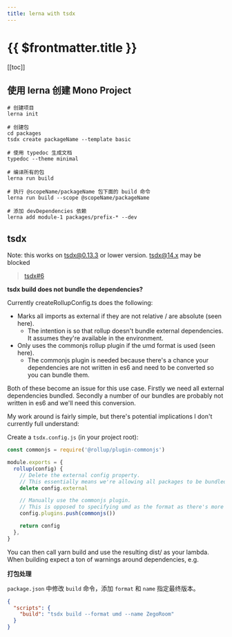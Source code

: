 ```yaml
---
title: lerna with tsdx
---
```


# {{ $frontmatter.title }}

[[toc]]

## 使用 lerna 创建 Mono Project

```
# 创建项目
lerna init

# 创建包
cd packages
tsdx create packageName --template basic

# 使用 typedoc 生成文档
typedoc --theme minimal

# 编译所有的包
lerna run build

# 执行 @scopeName/packageName 包下面的 build 命令
lerna run build --scope @scopeName/packageName

# 添加 devDependencies 依赖
lerna add module-1 packages/prefix-* --dev
```

## tsdx

Note: this works on tsdx@0.13.3 or lower version. tsdx@14.x may be blocked

> [tsdx#6](https://github.com/formium/tsdx/issues/6)

**tsdx build does not bundle the dependencies?**

Currently createRollupConfig.ts does the following:

- Marks all imports as external if they are not relative / are absolute (seen here).
  - The intention is so that rollup doesn't bundle external dependencies. It assumes they're available in the environment.
- Only uses the commonjs rollup plugin if the umd format is used (seen here).
  - The commonjs plugin is needed because there's a chance your dependencies are not written in es6 and need to be converted so you can bundle them.

Both of these become an issue for this use case. Firstly we need all external dependencies bundled. Secondly a number of our bundles are probably not written in es6 and we'll need this conversion.

My work around is fairly simple, but there's potential implications I don't currently full understand:

Create a `tsdx.config.js` (in your project root):

```js
const commonjs = require('@rollup/plugin-commonjs')

module.exports = {
  rollup(config) {
    // Delete the external config property.
    // This essentially means we're allowing all packages to be bundled.
    delete config.external

    // Manually use the commonjs plugin.
    // This is opposed to specifying umd as the format as there's more implications that, again, are unclear.
    config.plugins.push(commonjs())

    return config
  },
}
```

You can then call yarn build and use the resulting dist/ as your lambda. When building expect a ton of warnings around dependencies, e.g.

**打包处理**

`package.json` 中修改 `build` 命令，添加 `format` 和 `name` 指定最终版本。

```json
{
  "scripts": {
    "build": "tsdx build --format umd --name ZegoRoom"
  }
}
```
